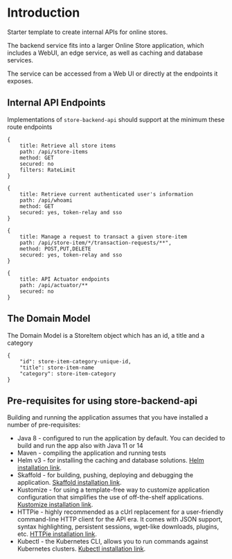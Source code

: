 # Introduction
Starter template to create internal APIs for online stores.

The backend service fits into a larger Online Store application, which includes a WebUI, an edge service, as well as caching and database services.

The service can be accessed from a Web UI or directly at the endpoints it exposes.

## Internal API Endpoints

Implementations of `store-backend-api` should support at the minimum these route endpoints

    {
        title: Retrieve all store items
        path: /api/store-items
        method: GET
        secured: no
        filters: RateLimit
    }

    {
        title: Retrieve current authenticated user's information
        path: /api/whoami
        method: GET
        secured: yes, token-relay and sso
    }
    
    {
        title: Manage a request to transact a given store-item
        path: /api/store-item/*/transaction-requests/**",
        method: POST,PUT,DELETE
        secured: yes, token-relay and sso
    }
    
    {
        title: API Actuator endpoints
        path: /api/actuator/**
        secured: no
    }

## The Domain Model
The Domain Model is a StoreItem object which has an id, a title and a category

    {
        "id": store-item-category-unique-id,
        "title": store-item-name
        "category": store-item-category
    }

## Pre-requisites for using store-backend-api 
Building and running the application assumes that you have installed a number of pre-requisites:

* Java 8 - configured to run the application by default. You can decided to build and run the app also with Java 11 or 14 
* Maven - compiling the application and running tests
* Helm v3 - for installing the caching and database solutions. [Helm installation link](https://helm.sh/docs/intro/install/).
* Skaffold - for building, pushing, deploying and debugging the application. [Skaffold installation link](https://skaffold.dev/docs/install/).
* Kustomize - for using a template-free way to customize application configuration that simplifies the use of off-the-shelf applications. [Kustomize installation link](https://kubernetes-sigs.github.io/kustomize/installation/).
* HTTPie - highly recommended as a cUrl replacement for a user-friendly command-line HTTP client for the API era. It comes with JSON support, syntax highlighting, persistent sessions, wget-like downloads, plugins, etc. [HTTPie installation link](https://httpie.org/).
* Kubectl - the Kubernetes CLI, allows you to run commands against Kubernetes clusters. [Kubectl installation link](https://kubernetes.io/docs/tasks/tools/install-kubectl/).

